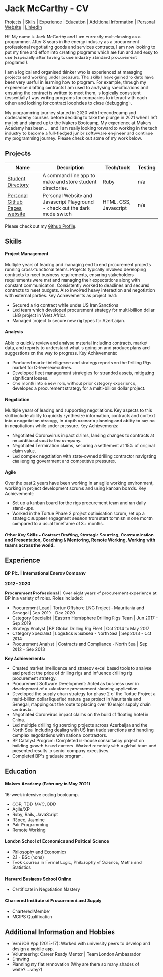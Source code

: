 # Jack McCarthy - CV

[Projects](#projects) | [Skills](#skills) | [Experience](#experience) | [Education](#education) | [Additional Information](#additional-information-and-hobbies) | [Personal Website](https://jackmcc08.github.io/) | [LinkedIn](https://www.linkedin.com/in/jackmcc08/)

Hi! My name is Jack McCarthy and I am currently multiclassing as a programmer. After 8 years in the energy industry as a procurement professional negotiating goods and services contracts, I am now looking to put my time and effort into creating programs which are fun and and easy to use (especially after having to use industry standard procurement programs!). 

I am a logical and organised thinker who is experienced at managing projects and working under pressure. The skills I have gained to date have been very useful in learning how to program. For example, through my experience drafting contracts I am used to analysing specifications and ensuring the contract is written to meet them, is logically consistent (essentially I was writing programs for companies to interact with each other) and looking for contract loopholes to close (debugging!).  

My programming journey started in 2020 with freecodecamp and codecademy courses, before deciding to take the plunge in 2021 when I left my job and signed up to the Makers Bootcamp. My experience at Makers Academy has been .... and I am really looking forward to working in the tech industry to become a full-fledged junior softwware engineer and continue my programming journey. Please check out some of my work below.

## Projects

| Name                         | Description       | Tech/tools        | Testing           |
| ---------------------------- | ----------------- | ----------------- | ----------------- |
| [Student Directory](https://github.com/jackmcc08/makers-wk4-student-directory) | A command line app to make and store student directories. | Ruby| n/a |
| [Personal Github Pages website](https://jackmcc08.github.io/)| Personal Website and Javascript Playground - check out the dark mode switch | HTML, CSS, Javascript | n/a |

Please check out my [Github Profile](https://github.com/jackmcc08).

## Skills

#### Project Management

Multiple years of leading and managing end to end procurement projects running cross-functional teams. Projects typically involved developing contracts to meet business requirements, ensuring stakeholders requirements were met and managing their expectations along with constant communication. Consistently worked to deadlines and secured contracts to meet budgets. Also involved heavy interaction and negotiation with external parties. 
Key Achievements as project lead:
- Secured a rig contract while under US Iran Sanctions
- Led team which developed procurement strategy for multi-billion dollar LNG project in West Africa.
- Managed project to secure new rig types for Azerbaijan.


#### Analysis

Able to quickly review and analyse material including contracts, market data, and reports to understand what is going on and produce plans and suggestions on the way to progress. 
Key Achievements:
- Produced market intelligence and strategy reports on the Drilling Rigs market for C-level executives. 
- Developed fleet management strategies for stranded assets, mitigating significant losses.
- One month into a new role, without prior category experience, developed a procurement strategy for a multi-billion dollar project.


#### Negotiation

Multiple years of leading and supporting negotiations. Key aspects to this skill include ability to quickly synthesize information, contracts and context into a negotiation strategy, in-depth scenario planning and ability to say no in negotiations while under pressure. 
Key Achievements:
- Negotiated Coronavirus impact claims, landing changes to contracts at no additional cost to the company.
- Negotiated Termination claims, securing a settlement at 15% of original claim value.
- Led complex negotiation with state-owned drilling contractor navigating challenging government and competitive pressures. 

#### Agile

Over the past 2 years have been working in an agile working environment, working in project development scrums and using kanban boards. 
Key Achievements:
- Set up a kanban board for the rigs procurement team and ran daily stand-ups.
- Worked in the Tortue Phase 2 project optimisation scrum, set up a strategic supplier engagment session from start to finish in one month compared to a usual timeframe of 3+ months. 

#### Other Key Skills - Contract Drafting, Strategic Sourcing, Communication and Presentation, Coaching & Mentoring, Remote Working, Working with teams across the world.

## Experience

#### BP Plc. | International Energy Company

**2012 - 2020**

**Procurement Professional** | Over eight years of procurement experience at BP in a variety of roles. Roles included:
- Procurement Lead | Tortue Offshore LNG Project - Mauritania and Senegal | Sep 2019 - Dec 2020
- Category Specialist | Eastern Hemisphere Drilling Rigs Team | Jun 2017 - Sep 2019
- Strategy Analyst | BP Global Drilling Rig Fleet | Oct 2014 to May 2017
- Category Specialist | Logistics & Subsea - North Sea | Sep 2013 - Oct 2014
- Procurement Analyst | Contracts and Compliance - North Sea | Sep 2012 - Sep 2013 

**Key Achievements:**
- Created market intelligence and strategy excel based tools to analyse and predict the price of drilling rigs and influence drilling rig procurement strategy. 
- Procurement Software Development:  Acted as business user in development of a salesforce procurement planning application.
- Developed the supply chain strategy for phase 2 of the Tortue Project a multi-billion dollar liquefied natural gas project in Mauritania and Senegal, mapping out the route to placing over 10 major supply chain contracts.
- Negotiated Coronvirus impact claims on the build of floating hotel in China.
- Led multiple drilling rig sourcing projects across Azerbaijan and the North Sea. Including dealing with US Iran trade sanctions and handling complex negotiations with national contractors.
- BP Catalyst Program: Completed in-house consultancy project on building growth based careers. Worked remotely with a global team and presented results to senior company executives. 
- Completed BP's graduate program.


## Education

#### Makers Academy (February to May 2021)

16-week intensive coding bootcamp.
- OOP, TDD, MVC, DDD
- Agile/XP
- Ruby, Rails, JavaScript
- RSpec, Jasmine
- Pair Programming 
- Remote Working 

#### London School of Economics and Political Science 

- Philosophy and Economics
- 2.1 - BSc (hons)
- Took courses in Formal Logic, Philosophy of Science, Maths and Statistics

#### Harvard Business School Online

- Certificate in Negotiation Mastery

#### Chartered Institute of Procurement and Supply

- Chartered Member
- MCIPS Qualification

## Additional Information and Hobbies

- Veni iOS App (2015-17): Worked with university peers to develop and design a mobile app.
- Volunteering: Career Ready Mentor | Team London Ambassador
- Drawing
- Planning my flat rennovation (Why are there so many shades of white?....why?)
